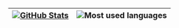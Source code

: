 | [![GitHub Stats](https://github-readme-stats.vercel.app/api?username=hobroker&show_icons=true&hide=stars&include_all_commits=true)](https://github.com/hobroker)    | ![Most used languages](https://github-readme-stats.vercel.app/api/top-langs/?username=hobroker&layout=compact) |
| ------------- | ------------- |

